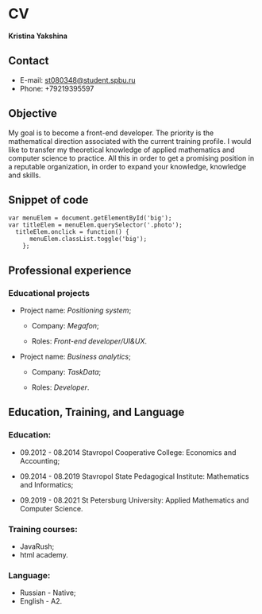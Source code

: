 # CV

**Kristina Yakshina**

## Contact

* E-mail: st080348@student.spbu.ru
* Phone: +79219395597


## Objective

My goal is to become a front-end developer. The priority is the mathematical direction associated with the current training profile. I would like to transfer my theoretical knowledge of applied mathematics and computer science to practice. All this in order to get a promising position in a reputable organization, in order to expand your knowledge, knowledge and skills.

## Snippet of code

```
var menuElem = document.getElementById('big');
var titleElem = menuElem.querySelector('.photo');
  titleElem.onclick = function() {
      menuElem.classList.toggle('big');
    }; 
```
## Professional experience

### Educational projects

* Project name: *Positioning system*;

  * Company: *Megafon*;

  * Roles: *Front-end developer/UI&UX*.

 

* Project name: *Business analytics*;

  * Company: *TaskData*;

  * Roles: *Developer*.
  

## Education, Training, and Language

### Education:

* 09.2012 - 08.2014   Stavropol Cooperative College: Economics and Accounting;

* 09.2014 - 08.2019   Stavropol State Pedagogical Institute: Mathematics and Informatics;

* 09.2019 - 08.2021   St Petersburg University: Applied Mathematics and Computer Science.

### Training courses:

* JavaRush;
* html academy.

### Language:

* Russian - Native;
* English  - A2.
